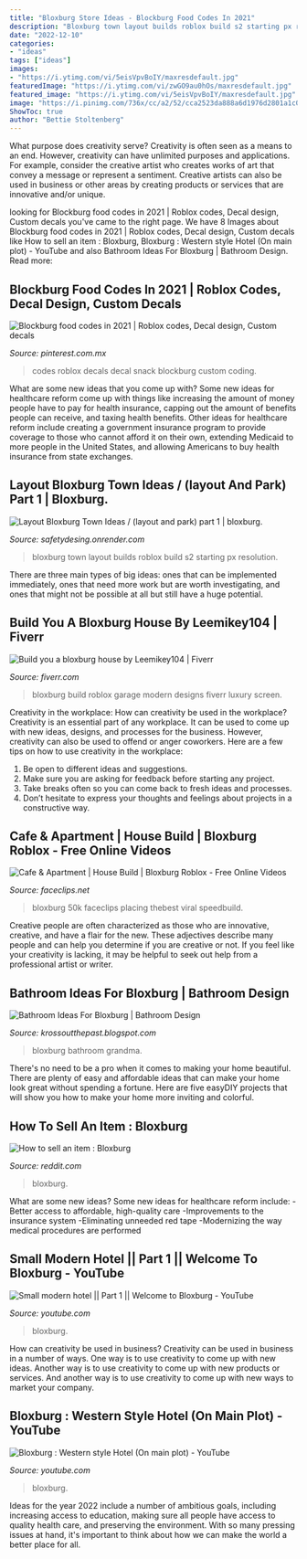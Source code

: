 ```yaml
---
title: "Bloxburg Store Ideas - Blockburg Food Codes In 2021"
description: "Bloxburg town layout builds roblox build s2 starting px resolution"
date: "2022-12-10"
categories:
- "ideas"
tags: ["ideas"]
images:
- "https://i.ytimg.com/vi/5eisVpvBoIY/maxresdefault.jpg"
featuredImage: "https://i.ytimg.com/vi/zwGO9au0hOs/maxresdefault.jpg"
featured_image: "https://i.ytimg.com/vi/5eisVpvBoIY/maxresdefault.jpg"
image: "https://i.pinimg.com/736x/cc/a2/52/cca2523da888a6d1976d2801a1c063c7.jpg"
ShowToc: true
author: "Bettie Stoltenberg"
---
```



What purpose does creativity serve?
Creativity is often seen as a means to an end. However, creativity can have unlimited purposes and applications. For example, consider the creative artist who creates works of art that convey a message or represent a sentiment. Creative artists can also be used in business or other areas by creating products or services that are innovative and/or unique.

	

		
looking for Blockburg food codes in 2021 | Roblox codes, Decal design, Custom decals you've came to the right page. We have 8 Images about Blockburg food codes in 2021 | Roblox codes, Decal design, Custom decals like How to sell an item : Bloxburg, Bloxburg : Western style Hotel (On main plot) - YouTube and also Bathroom Ideas For Bloxburg | Bathroom Design. Read more:
		
    
## Blockburg Food Codes In 2021 | Roblox Codes, Decal Design, Custom Decals

<img loading=lazy src="https://i.pinimg.com/736x/cc/a2/52/cca2523da888a6d1976d2801a1c063c7.jpg" onerror="this.onerror=null;this.src='https://tse1.mm.bing.net/th?id=OIP.RloW66WD9asI86bakqxBCQHaHa&amp;pid=15.1';" alt="Blockburg food codes in 2021 | Roblox codes, Decal design, Custom decals">

_Source: pinterest.com.mx_

>codes roblox decals decal snack blockburg custom coding. 

	

What are some new ideas that you come up with?
Some new ideas for healthcare reform come up with things like increasing the amount of money people have to pay for health insurance, capping out the amount of benefits people can receive, and taxing health benefits. Other ideas for healthcare reform include creating a government insurance program to provide coverage to those who cannot afford it on their own, extending Medicaid to more people in the United States, and allowing Americans to buy health insurance from state exchanges.

    
## Layout Bloxburg Town Ideas / (layout And Park) Part 1 | Bloxburg.

<img loading=lazy src="https://i.ytimg.com/vi/5eisVpvBoIY/maxresdefault.jpg" onerror="this.onerror=null;this.src='https://tse3.mm.bing.net/th?id=OIP.F1zSL_vKP1OmrS86cohZIQHaEK&amp;pid=15.1';" alt="Layout Bloxburg Town Ideas / (layout and park) part 1 | bloxburg.">

_Source: safetydesing.onrender.com_

>bloxburg town layout builds roblox build s2 starting px resolution. 

	

There are three main types of big ideas: ones that can be implemented immediately, ones that need more work but are worth investigating, and ones that might not be possible at all but still have a huge potential.

    
## Build You A Bloxburg House By Leemikey104 | Fiverr

<img loading=lazy src="https://fiverr-res.cloudinary.com/images/t_main1,q_auto,f_auto,q_auto,f_auto/gigs/165417423/original/d26e7d34e7b505407e9bc0285e082f9aaf93f8db/build-you-a-bloxburg-house.jpg" onerror="this.onerror=null;this.src='https://tse2.mm.bing.net/th?id=OIP.r8j8ZAkqsFZ6eE5n5EV_SwHaEK&amp;pid=15.1';" alt="Build you a bloxburg house by Leemikey104 | Fiverr">

_Source: fiverr.com_

>bloxburg build roblox garage modern designs fiverr luxury screen. 

	

Creativity in the workplace: How can creativity be used in the workplace?
Creativity is an essential part of any workplace. It can be used to come up with new ideas, designs, and processes for the business. However, creativity can also be used to offend or anger coworkers. Here are a few tips on how to use creativity in the workplace: 
1. Be open to different ideas and suggestions.
2. Make sure you are asking for feedback before starting any project. 
3. Take breaks often so you can come back to fresh ideas and processes. 
4. Don’t hesitate to express your thoughts and feelings about projects in a constructive way.

    
## Cafe &amp; Apartment | House Build | Bloxburg Roblox - Free Online Videos

<img loading=lazy src="https://www.faceclips.net/image/J8HAZok0Ra4/maxresdefault.jpg" onerror="this.onerror=null;this.src='https://tse3.mm.bing.net/th?id=OIP.RTIKdycZhB9UZCjxxcRArQHaEK&amp;pid=15.1';" alt="Cafe &amp; Apartment | House Build | Bloxburg Roblox - Free Online Videos">

_Source: faceclips.net_

>bloxburg 50k faceclips placing thebest viral speedbuild. 

	

Creative people are often characterized as those who are innovative, creative, and have a flair for the new. These adjectives describe many people and can help you determine if you are creative or not. If you feel like your creativity is lacking, it may be helpful to seek out help from a professional artist or writer.

    
## Bathroom Ideas For Bloxburg | Bathroom Design

<img loading=lazy src="https://pbs.twimg.com/media/DtV2lY0UwAAx6gn.jpg" onerror="this.onerror=null;this.src='https://tse3.mm.bing.net/th?id=OIP.DQtR5HznjRT2zo3iMrhqUAHaEK&amp;pid=15.1';" alt="Bathroom Ideas For Bloxburg | Bathroom Design">

_Source: krossoutthepast.blogspot.com_

>bloxburg bathroom grandma. 

	

There's no need to be a pro when it comes to making your home beautiful. There are plenty of easy and affordable ideas that can make your home look great without spending a fortune. Here are five easyDIY projects that will show you how to make your home more inviting and colorful.

    
## How To Sell An Item : Bloxburg

<img loading=lazy src="https://preview.redd.it/uzjmo3gquem51.jpg?width=640&amp;height=480&amp;crop=smart&amp;auto=webp&amp;s=01964a561ba56df3fb955b19e4b7fd608786c8b0" onerror="this.onerror=null;this.src='https://tse4.mm.bing.net/th?id=OIP.3shoBO2cl9oydfJc63xZnAHaFj&amp;pid=15.1';" alt="How to sell an item : Bloxburg">

_Source: reddit.com_

>bloxburg. 

	

What are some new ideas?
Some new ideas for healthcare reform include: 
-Better access to affordable, high-quality care 
-Improvements to the insurance system 
-Eliminating unneeded red tape 
-Modernizing the way medical procedures are performed

    
## Small Modern Hotel || Part 1 || Welcome To Bloxburg - YouTube

<img loading=lazy src="https://i.ytimg.com/vi/CnbIXVoWtPI/maxresdefault.jpg" onerror="this.onerror=null;this.src='https://tse3.mm.bing.net/th?id=OIP.qJslKdIvn-Cq0y5_xK54QwHaEK&amp;pid=15.1';" alt="Small modern hotel || Part 1 || Welcome to Bloxburg - YouTube">

_Source: youtube.com_

>bloxburg. 

	

How can creativity be used in business?
Creativity can be used in business in a number of ways. One way is to use creativity to come up with new ideas. Another way is to use creativity to come up with new products or services. And another way is to use creativity to come up with new ways to market your company.

    
## Bloxburg : Western Style Hotel (On Main Plot) - YouTube

<img loading=lazy src="https://i.ytimg.com/vi/zwGO9au0hOs/maxresdefault.jpg" onerror="this.onerror=null;this.src='https://tse4.mm.bing.net/th?id=OIP.sQgli7d-hx55Nbt9xdLmzgHaEK&amp;pid=15.1';" alt="Bloxburg : Western style Hotel (On main plot) - YouTube">

_Source: youtube.com_

>bloxburg. 

	

Ideas for the year 2022 include a number of ambitious goals, including increasing access to education, making sure all people have access to quality health care, and preserving the environment. With so many pressing issues at hand, it's important to think about how we can make the world a better place for all.

